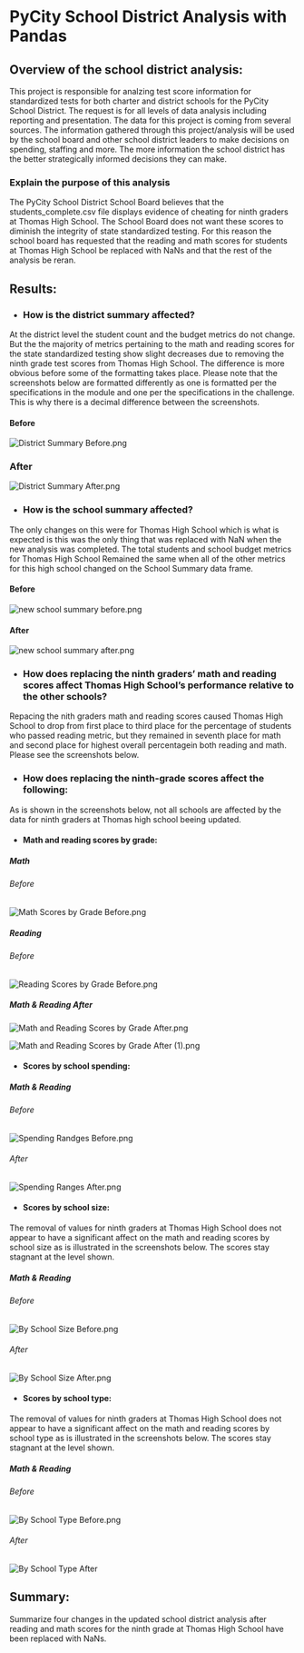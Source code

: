 # PyCity School District Analysis with Pandas

## Overview of the school district analysis:
This project is responsible for analzing test score information for standardized tests for both charter and district schools for the PyCity School District. The request is for all levels of data analysis including reporting and presentation. The data for this project is coming from several sources. The information gathered through this project/analysis will be used by the school board and other school district leaders to make decisions on spending, staffing and more. The more information the school district has the better strategically informed decisions they can make. 

### Explain the purpose of this analysis
The PyCity School District School Board believes that the students_complete.csv file displays evidence of cheating for ninth graders at Thomas High School. The School Board does not want these scores to diminish the integrity of state standardized testing. For this reason the school board has requested that the reading and math scores for students at Thomas High School be replaced with NaNs and that the rest of the analysis be reran.

## Results: 

- ### How is the district summary affected?
At the district level the student count and the budget metrics do not change. But the the majority of metrics pertaining to the math and reading scores for the state standardized testing show slight decreases due to removing the ninth grade test scores from Thomas High School. The difference is more obvious before some of the formatting takes place. Please note that the screenshots below are formatted differently as one is formatted per the specifications in the module and one per the specifications in the challenge. This is why there is a decimal difference between the screenshots.

#### Before

![District Summary Before.png](https://github.com/AprilVilmin/School_District_Analysis/blob/main/District%20Summary%20Before.png)

### After

![District Summary After.png](https://github.com/AprilVilmin/School_District_Analysis/blob/main/District%20Summary%20After.png)

- ### How is the school summary affected?
The only changes on this were for Thomas High School which is what is expected is this was the only thing that was replaced with NaN when the new analysis was completed. The total students and school budget metrics for Thomas High School Remained the same when all of the other metrics for this high school changed on the School Summary data frame.

#### Before

![new school summary before.png](https://github.com/AprilVilmin/School_District_Analysis/blob/main/new%20school%20summary%20before.png)

#### After

![new school summary after.png](https://github.com/AprilVilmin/School_District_Analysis/blob/main/new%20school%20summary%20after.png)

- ### How does replacing the ninth graders’ math and reading scores affect Thomas High School’s performance relative to the other schools?
Repacing the nith graders math and reading scores caused Thomas High School to drop from first place to third place for the percentage of students who passed reading metric, but they remained in seventh place for math and second place for highest overall percentagein both reading and math. Please see the screenshots below.

- ### How does replacing the ninth-grade scores affect the following:
As is shown in the screenshots below, not all schools are affected by the data for ninth graders at Thomas high school beeing updated. 
- #### Math and reading scores by grade:
##### Math

###### Before
![Math Scores by Grade Before.png](https://github.com/AprilVilmin/School_District_Analysis/blob/main/Math%20Scores%20by%20Grade%20Before.png)

##### Reading 

###### Before

![Reading Scores by Grade Before.png](https://github.com/AprilVilmin/School_District_Analysis/blob/main/Reading%20Scores%20by%20%20Grade%20Before.png)

##### Math & Reading After
![Math and Reading Scores by Grade After.png](https://github.com/AprilVilmin/School_District_Analysis/blob/main/Math%20and%20Reading%20Scores%20by%20Grade%20After.png)

![Math and Reading Scores by Grade After (1).png](https://github.com/AprilVilmin/School_District_Analysis/blob/main/Math%20and%20Reading%20Scores%20by%20Grade%20After%20(1).png)

- #### Scores by school spending:
##### Math & Reading

###### Before
![Spending Randges Before.png](https://github.com/AprilVilmin/School_District_Analysis/blob/main/Spending%20Ranges%20Before.png)

###### After
![Spending Ranges After.png](https://github.com/AprilVilmin/School_District_Analysis/blob/main/Spending%20Ranges%20After.png)


- #### Scores by school size:
The removal of values for ninth graders at Thomas High School does not appear to have a significant affect on the math and reading scores by school size as is illustrated in the screenshots below. The scores stay stagnant at the level shown.
##### Math & Reading

###### Before
![By School Size Before.png](https://github.com/AprilVilmin/School_District_Analysis/blob/main/By%20School%20Size%20Before.png)

###### After
![By School Size After.png](https://github.com/AprilVilmin/School_District_Analysis/blob/main/By%20School%20Size%20After.png)


- #### Scores by school type:
The removal of values for ninth graders at Thomas High School does not appear to have a significant affect on the math and reading scores by school type as is illustrated in the screenshots below. The scores stay stagnant at the level shown.

##### Math & Reading

###### Before
![By School Type Before.png](https://github.com/AprilVilmin/School_District_Analysis/blob/main/By%20School%20Type%20Before.png)

###### After
![By School Type After](https://github.com/AprilVilmin/School_District_Analysis/blob/main/By%20School%20Type%20After.png)

## Summary: 
Summarize four changes in the updated school district analysis after reading and math scores for the ninth grade at Thomas High School have been replaced with NaNs.

